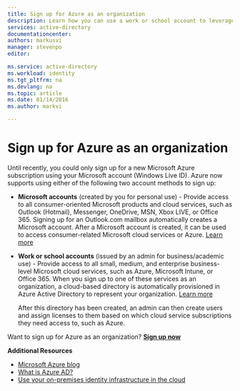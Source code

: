 ```yaml
---
title: Sign up for Azure as an organization
description: Learn how you can use a work or school account to leverage the existing user accounts, policies, settings, or on-premise server deployments you already have and improve efficiency between your organization's on-premises identity infrastructure and Azure AD.
services: active-directory
documentationcenter: 
authors: markusvi
manager: stevenpo
editor: 

ms.service: active-directory
ms.workload: identity
ms.tgt_pltfrm: na
ms.devlang: na
ms.topic: article
ms.date: 01/14/2016
ms.author: markvi

---
```

# Sign up for Azure as an organization
Until recently, you could only sign up for a new Microsoft Azure subscription using your Microsoft account (Windows Live ID). Azure now supports using either of the following two account methods to sign up:

* **Microsoft accounts** (created by you for personal use) - Provide access to all consumer-oriented Microsoft products and cloud services, such as Outlook (Hotmail), Messenger, OneDrive, MSN, Xbox LIVE, or Office 365. Signing up for an Outlook.com mailbox automatically creates a Microsoft account. After a Microsoft account is created, it can be used to access consumer-related Microsoft cloud services or Azure. [Learn more](http://www.microsoft.com/account/default.aspx)

* **Work or school accounts** (issued by an admin for business/academic use) - Provide access to all small, medium, and enterprise business-level Microsoft cloud services, such as Azure, Microsoft Intune, or Office 365. When you sign up to one of these services as an organization, a cloud-based directory is automatically provisioned in Azure Active Directory to represent your organization. [Learn more](active-directory-administer.md)

    After this directory has been created, an admin can then create users and assign licenses to them based on which cloud service subscriptions they need access to, such as Azure.


Want to sign up for Azure as an organization? [**Sign up now**](https://azure.microsoft.com/pricing/purchase-options/)

**Additional Resources**

* [Microsoft Azure blog](https://azure.microsoft.com/blog/)
* [What is Azure AD?](active-directory-whatis.md)
* [Use your on-premises identity infrastructure in the cloud](active-directory-aadconnect.md)

